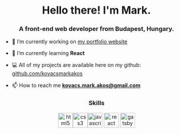 <h1 align="center">Hello there! I'm Mark.</h1>
<h3 align="center">A front-end web developer from Budapest, Hungary.</h3>

- 🔭 I’m currently working on [my portfolio website](https://github.com/kovacsmarkakos/markkovacs.com)

- 🌱 I’m currently learning **React**

- 💻 All of my projects are available here on my github: [github.com/kovacsmarkakos](https://github.com/kovacsmarkakos)

- 📫 How to reach me **kovacs.mark.akos@gmail.com**

<h3 align="center">Skills</h3>
<p align="center"><img src="https://devicons.github.io/devicon/devicon.git/icons/html5/html5-original-wordmark.svg" alt="html5" width="40" height="40"/><img src="https://devicons.github.io/devicon/devicon.git/icons/css3/css3-original-wordmark.svg" alt="css3" width="40" height="40"/><img src="https://devicons.github.io/devicon/devicon.git/icons/javascript/javascript-original.svg" alt="javascript" width="40" height="40"/> <img src="https://devicons.github.io/devicon/devicon.git/icons/react/react-original-wordmark.svg" alt="react" width="40" height="40"/>
<img src="https://www.vectorlogo.zone/logos/gatsbyjs/gatsbyjs-icon.svg" alt="gatsby" width="40" height="40"/>
</p>
